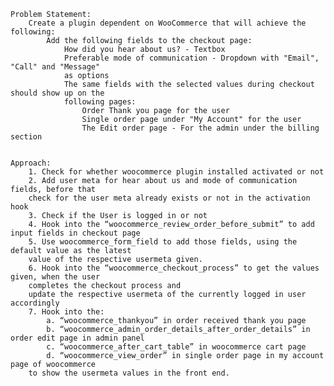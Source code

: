 	Problem Statement:
		Create a plugin dependent on WooCommerce that will achieve the following:
			Add the following fields to the checkout page:
				How did you hear about us? - Textbox
				Preferable mode of communication - Dropdown with "Email", "Call" and "Message" 
				as options
				The same fields with the selected values during checkout should show up on the 
				following pages:
					Order Thank you page for the user
					Single order page under "My Account" for the user
					The Edit order page - For the admin under the billing section


	Approach:
		1. Check for whether woocommerce plugin installed activated or not
		2. Add user meta for hear about us and mode of communication fields, before that 
		check for the user meta already exists or not in the activation hook
		3. Check if the User is logged in or not
		4. Hook into the “woocommerce_review_order_before_submit” to add input fields in checkout page
		5. Use woocommerce_form_field to add those fields, using the default value as the latest
		value of the respective usermeta given.
		6. Hook into the “woocommerce_checkout_process” to get the values given, when the user 
		completes the checkout process and
		update the respective usermeta of the currently logged in user accordingly
		7. Hook into the: 
		    a. “woocommerce_thankyou” in order received thank you page
		    b. “woocommerce_admin_order_details_after_order_details” in order edit page in admin panel
		    c. “woocommerce_after_cart_table” in woocommerce cart page
		    d. “woocommerce_view_order” in single order page in my account page of woocommerce
		to show the usermeta values in the front end.

